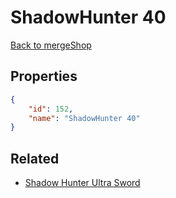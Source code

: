 # ShadowHunter 40

<no description available>

[Back to mergeShop](../merge-shops.md)

## Properties

```json
{
    "id": 152,
    "name": "ShadowHunter 40"
}
```

## Related

- [Shadow Hunter Ultra Sword](../items/10785-shadow-hunter-ultra-sword.md)

